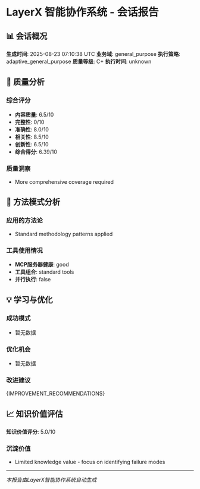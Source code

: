 # LayerX 智能协作系统 - 会话报告

## 📊 会话概况

**生成时间**: 2025-08-23 07:10:38 UTC
**业务域**: general_purpose
**执行策略**: adaptive_general_purpose
**质量等级**: C+
**执行时间**: unknown

## 🎯 质量分析

### 综合评分
- **内容质量**: 6.5/10
- **完整性**: 0/10  
- **准确性**: 8.0/10
- **相关性**: 8.5/10
- **创新性**: 6.5/10
- **综合得分**: 6.39/10

### 质量洞察
- More comprehensive coverage required

## 🔧 方法模式分析

### 应用的方法论
- Standard methodology patterns applied

### 工具使用情况
- **MCP服务器健康**: good
- **工具组合**: standard tools
- **并行执行**: false

## 💡 学习与优化

### 成功模式
- 暂无数据

### 优化机会
- 暂无数据

### 改进建议
{IMPROVEMENT_RECOMMENDATIONS}

## 📈 知识价值评估

**知识价值评分**: 5.0/10

### 沉淀价值
- Limited knowledge value - focus on identifying failure modes

---
*本报告由LayerX智能协作系统自动生成*
